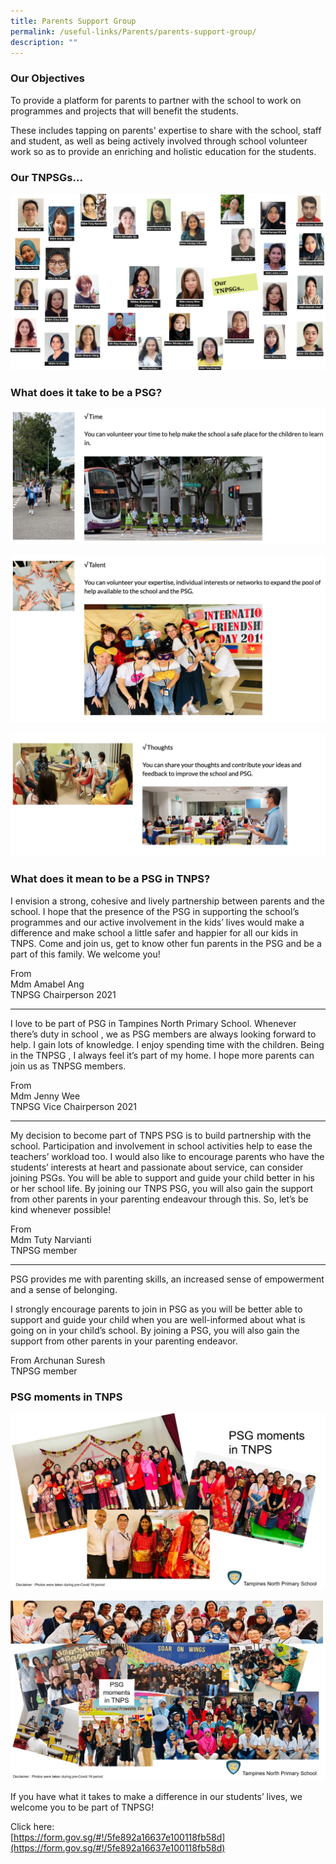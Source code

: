 ```yaml
---
title: Parents Support Group
permalink: /useful-links/Parents/parents-support-group/
description: ""
---
```



### Our Objectives

To provide a platform for parents to partner with the school to work on programmes and projects that will benefit the students.  

  

These includes tapping on parents' expertise to share with the school, staff and student, as well as being actively involved through school volunteer work so as to provide an enriching and holistic education for the students.

### Our TNPSGs...

![](/images/Our%20TNPSGs.png)

### What does it take to be a PSG?

![](/images/psg1.png)

![](/images/psg2.png)

![](/images/psg3.png)

### What does it mean to be a PSG in TNPS?

I envision a strong, cohesive and lively partnership between parents and the school. I hope that the presence of the PSG in supporting the school’s programmes and our active involvement in the kids’ lives would make a difference and make school a little safer and happier for all our kids in TNPS. Come and join us, get to know other fun parents in the PSG and be a part of this family. We welcome you!

From   
Mdm Amabel Ang   
TNPSG Chairperson 2021

* * *


I love to be part of PSG in Tampines North Primary School. Whenever there’s duty in school , we as PSG members are always looking forward to help. I gain lots of knowledge. I enjoy spending time with the children. Being in the TNPSG , I always feel it’s part of my home. I hope more parents can join us as TNPSG members.

From   
Mdm Jenny Wee   
TNPSG Vice Chairperson 2021

* * *

My decision to become part of TNPS PSG is to build partnership with the school. Participation and involvement in school activities help to ease the teachers’ workload too. I would also like to encourage parents who have the students’ interests at heart and passionate about service, can consider joining PSGs. You will be able to support and guide your child better in his or her school life. By joining our TNPS PSG, you will also gain the support from other parents in your parenting endeavour through this. So, let’s be kind whenever possible!

From    
Mdm Tuty Narvianti   
TNPSG member

  

* * *

  

PSG provides me with parenting skills, an increased sense of empowerment and a sense of belonging.

I strongly encourage parents to join in PSG as you will be better able to support and guide your child when you are well-informed about what is going on in your child’s school. By joining a PSG, you will also gain the support from other parents in your parenting endeavor.

From Archunan Suresh   
TNPSG member


### PSG moments in TNPS

![](/images/PSG%20moments%20in%20TNPS_1.png)

![](/images/PSG%20moments%20in%20TNPS_2.png)

If you have what it takes to make a difference in our students’ lives, we welcome you to be part of TNPSG!

Click here:    
[https://form.gov.sg/#!/5fe892a16637e100118fb58d](https://form.gov.sg/#!/5fe892a16637e100118fb58d)